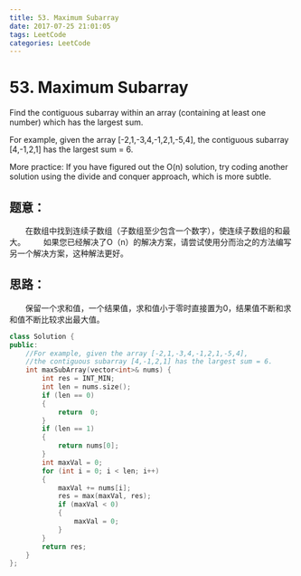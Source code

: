 ```yaml
---
title: 53. Maximum Subarray
date: 2017-07-25 21:01:05
tags: LeetCode
categories: LeetCode
---
```


# 53. Maximum Subarray

Find the contiguous subarray within an array (containing at least one number) which has the largest sum.

For example, given the array [-2,1,-3,4,-1,2,1,-5,4],
the contiguous subarray [4,-1,2,1] has the largest sum = 6.

More practice:
If you have figured out the O(n) solution, try coding another solution using the divide and conquer approach, which is more subtle.

<!--more-->

## 题意：

　　在数组中找到连续子数组（子数组至少包含一个数字），使连续子数组的和最大。
　　如果您已经解决了O（n）的解决方案，请尝试使用分而治之的方法编写另一个解决方案，这种解法更好。

## 思路：

　　保留一个求和值，一个结果值，求和值小于零时直接置为0，结果值不断和求和值不断比较求出最大值。

```c++
class Solution {
public:
	//For example, given the array [-2,1,-3,4,-1,2,1,-5,4],
	//the contiguous subarray [4,-1,2,1] has the largest sum = 6.
	int maxSubArray(vector<int>& nums) {
		int res = INT_MIN;
		int len = nums.size();
		if (len == 0)
		{
			return  0;
		}
		if (len == 1)
		{
			return nums[0];
		}
		int maxVal = 0;
		for (int i = 0; i < len; i++)
		{
			maxVal += nums[i];
			res = max(maxVal, res);
			if (maxVal < 0)
			{
				maxVal = 0;
			}
		}
		return res;
	}
};
```

